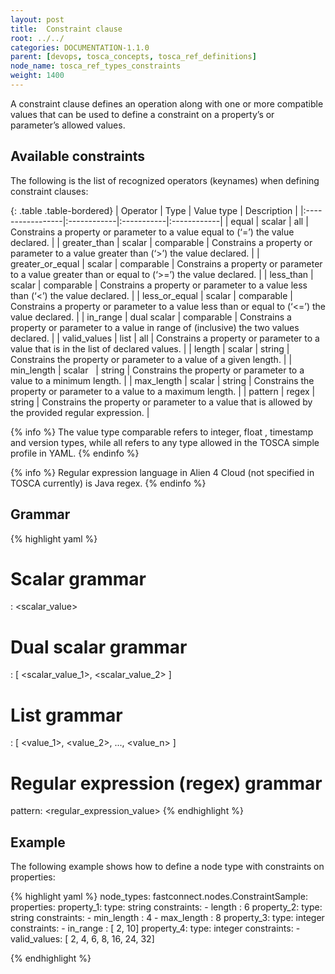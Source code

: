 ```yaml
---
layout: post
title:  Constraint clause
root: ../../
categories: DOCUMENTATION-1.1.0
parent: [devops, tosca_concepts, tosca_ref_definitions]
node_name: tosca_ref_types_constraints
weight: 1400
---
```


A constraint clause defines an operation along with one or more compatible values that can be used to define a constraint on a property’s or parameter’s allowed values.

## Available constraints

The following is the list of recognized operators (keynames) when defining constraint clauses:

{: .table .table-bordered}
| Operator         | Type        | Value type | Description |
|:-----------------|:------------|:-----------|:------------|
| equal            | scalar      | all        | Constrains a property or parameter to a value equal to (‘=’) the value declared. |
| greater_than     | scalar      | comparable | Constrains a property or parameter to a value greater than (‘>’) the value declared. |
| greater_or_equal | scalar      | comparable | Constrains a property or parameter to a value greater than or equal to (‘>=’) the value declared. |
| less_than        | scalar      | comparable | Constrains a property or parameter to a value less than (‘<’) the value declared. |
| less_or_equal    | scalar      | comparable | Constrains a property or parameter to a value less than or equal to (‘<=’) the value declared. |
| in_range         | dual scalar | comparable | Constrains a property or parameter to a value in range of (inclusive) the two values declared. |
| valid_values     | list        | all        | Constrains a property or parameter to a value that is in the list of declared values. |
| length           | scalar      | string     | Constrains the property or parameter to a value of a given length. |
| min_length       | scalar      | string     | Constrains the property or parameter to a value to a minimum length. |
| max_length       | scalar      | string     | Constrains the property or parameter to a value to a maximum length. |
| pattern          | regex       | string     | Constrains the property or parameter to a value that is allowed by the provided regular expression. |

{% info %}
The value type comparable refers to integer, float , timestamp and version types, while all refers to any type allowed in the TOSCA simple profile in YAML.
{% endinfo %}

{% info %}
Regular expression language in Alien 4 Cloud (not specified in TOSCA currently) is Java regex.
{% endinfo %}

## Grammar

{% highlight yaml %}
# Scalar grammar
<operator>: <scalar_value>

# Dual scalar grammar
<operator>: [ <scalar_value_1>, <scalar_value_2> ]

# List grammar
<operator>: [ <value_1>, <value_2>, ..., <value_n> ]

# Regular expression (regex) grammar
pattern: <regular_expression_value>
{% endhighlight %}

## Example

The following example shows how to define a node type with constraints on properties:

{% highlight yaml %}
node_types:
  fastconnect.nodes.ConstraintSample:
    properties:
      property_1:
        type: string
        constraints:
          - length : 6
      property_2:
        type: string
        constraints:
          - min_length : 4
          - max_length : 8
      property_3:
        type: integer
        constraints:
          - in_range : [ 2, 10]
      property_4:
        type: integer
        constraints:
          - valid_values: [ 2, 4, 6, 8, 16, 24, 32]

{% endhighlight %}
